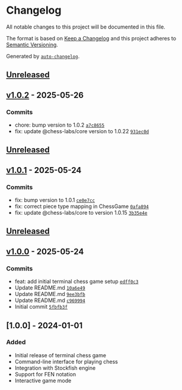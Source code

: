 # Changelog

All notable changes to this project will be documented in this file.

The format is based on [Keep a Changelog](https://keepachangelog.com/en/1.0.0/)
and this project adheres to [Semantic Versioning](https://semver.org/spec/v2.0.0.html).

Generated by [`auto-changelog`](https://github.com/CookPete/auto-changelog).

## [Unreleased](https://github.com/chess-labs/terminal/compare/v1.0.2...HEAD)

## [v1.0.2](https://github.com/chess-labs/terminal/compare/v1.0.1...v1.0.2) - 2025-05-26

### Commits

- chore: bump version to 1.0.2 [`a7c8655`](https://github.com/chess-labs/terminal/commit/a7c8655adc44d6cb0ca51454817dd38aafe57365)
- fix: update @chess-labs/core version to 1.0.22 [`931ec0d`](https://github.com/chess-labs/terminal/commit/931ec0df67c6dbec3cd8629edc68f383d723c920)


## [Unreleased](https://github.com/chess-labs/terminal/compare/v1.0.1...HEAD)

## [v1.0.1](https://github.com/chess-labs/terminal/compare/v1.0.0...v1.0.1) - 2025-05-24

### Commits

- fix: bump version to 1.0.1 [`ce0e7cc`](https://github.com/chess-labs/terminal/commit/ce0e7ccb61753d0464b1f38a8b20962c84954034)
- fix: correct piece type mapping in ChessGame [`0afa894`](https://github.com/chess-labs/terminal/commit/0afa8949bb2e5c35f2578a1929084b4b8523c32f)
- fix: update @chess-labs/core to version 1.0.15 [`3b35e4e`](https://github.com/chess-labs/terminal/commit/3b35e4e1ddbcffe26268a8a48e9022b5cc00632c)


## [Unreleased](https://github.com/chess-labs/terminal/compare/v1.0.0...HEAD)

## [v1.0.0](https://github.com/chess-labs/terminal/compare/v...v1.0.0) - 2025-05-24

### Commits

- feat: add initial terminal chess game setup [`edff0c3`](https://github.com/chess-labs/terminal/commit/edff0c3707f96fcd59a067ea4a9a2f3a2a6ae8db)
- Update README.md [`10a6e49`](https://github.com/chess-labs/terminal/commit/10a6e49d100957ce998c4ba976140c7abd593560)
- Update README.md [`9ee3bfb`](https://github.com/chess-labs/terminal/commit/9ee3bfb9c8d4758769fafaea09e96629522e99e3)
- Update README.md [`c969994`](https://github.com/chess-labs/terminal/commit/c9699940969eb2839dbf68562cbdaf120c07859d)
- Initial commit [`5fbfb3f`](https://github.com/chess-labs/terminal/commit/5fbfb3f843a57d5d56c73062161f6862f8ad26f5)


## [1.0.0] - 2024-01-01

### Added

- Initial release of terminal chess game
- Command-line interface for playing chess
- Integration with Stockfish engine
- Support for FEN notation
- Interactive game mode
